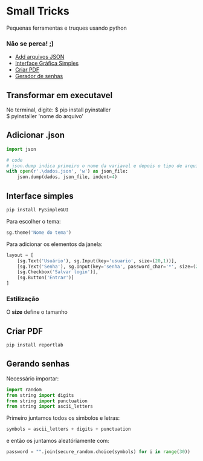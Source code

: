 # Small Tricks
Pequenas ferramentas e truques usando python

### Não se perca! ;)
<ul>
    <li>
        <a href="#json">Add arquivos JSON</a>
    </li>
    <li>
        <a href="#interface">Interface Gráfica Simples</a>
    </li>
    <li>
        <a href="#pdf">Criar PDF</a>
    </li>
    <li>
        <a href="#gerandoSenhas">Gerador de senhas</a>
    </li>
</ul>


## Transformar em executavel
No terminal, digite:
$ pip install pyinstaller <br>
$ pyinstaller 'nome do arquivo'


## <div name='json'>Adicionar .json</div>
````py
import json

# code
# json.dump indica primeiro o nome da variavel e depois o tipo de arquivo em quserá transformada
with open(r'.\dados.json', 'w') as json_file:
    json.dump(dados, json_file, indent=4)

````

## <div name='interface'>Interface simples</div>
````bash
pip install PySimpleGUI
````

Para escolher o tema:<br>
````py
sg.theme('Nome do tema')
````

Para adicionar os elementos da janela:
````py
layout = [
    [sg.Text('Usuário'), sg.Input(key='usuario', size=(20,1))],
    [sg.Text('Senha'), sg.Input(key='senha', password_char='*', size=(20,1))],
    [sg.Checkbox('Salvar login')],
    [sg.Button('Entrar')]
]
````


### Estilização
O **size** define o tamanho 



## <div name='pdf'>Criar PDF</div>
````bash
pip install reportlab
````

## <div name='gerandoSenhas'>Gerando senhas</div>
Necessário importar:
````py
import random
from string import digits
from string import punctuation
from string import ascii_letters
````

Primeiro juntamos todos os simbolos e letras:
````py
symbols = ascii_letters + digits + punctuation
````

e então os juntamos aleatóriamente com:
````py
password = "".join(secure_random.choice(symbols) for i in range(30)) 
````